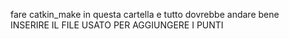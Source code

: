 fare catkin_make in questa cartella e tutto dovrebbe andare bene  
INSERIRE IL FILE USATO PER AGGIUNGERE I PUNTI

